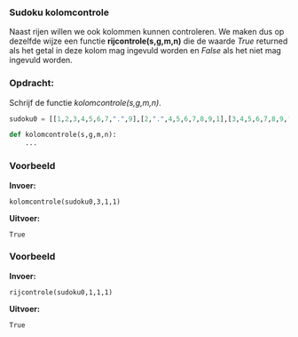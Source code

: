### Sudoku kolomcontrole
Naast rijen willen we ook kolommen kunnen controleren. We maken dus op dezelfde wijze een functie **rijcontrole(s,g,m,n)** die de waarde *True* returned als het getal in deze kolom mag ingevuld worden en *False* als het niet mag ingevuld worden. 

### Opdracht: 
Schrijf de functie *kolomcontrole(s,g,m,n)*.
```python
sudoku0 = [[1,2,3,4,5,6,7,".",9],[2,".",4,5,6,7,8,9,1],[3,4,5,6,7,8,9,".",2],[4,5,".",7,8,9,1,2,3],[5,6,7,8,9,1,2,3,4],[6,7,8,9,1,2,3,4,5],[7,8,9,1,2,3,4,5,6],[8,9,1,2,3,4,5,6,7],[9,1,2,3,4,5,6,7,8]]

def kolomcontrole(s,g,m,n):
    ...
```


### Voorbeeld
**Invoer:**

    kolomcontrole(sudoku0,3,1,1)
**Uitvoer:**

    True

### Voorbeeld
**Invoer:**

    rijcontrole(sudoku0,1,1,1)
**Uitvoer:**

    True
